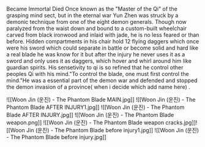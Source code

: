 Became Immortal
Died
Once known as the "Master of the Qi" of the  grasping mind sect, but in the eternal war  Yun Zhen was struck by a demonic technique from one of the eight demon generals. Though now paralyzed from the waist down and bound to a custom-built wheelchair carved from black ironwood and inlaid with jade, he is no less feared or than before. Hidden compartments in his chair hold 12 flying daggers which once were his sword which could separate in battle or become solid and hard like a real blade he was know for it but after the injury he never uses it as a sword and only uses it as daggers, which hover and whirl around him like guardian spirits. His sensetivity to qi is so refined that he control other peoples Qi with his mind."To control the blade, one must first control the mind."He was a essential part of the demon war and defended and stopped the demon invasion of a province( when i decide which add name here) .

![[Woon Jin (운진) - The Phantom Blade MAIN.jpg]]
![[Woon Jin (운진) - The Phantom Blade AFTER INJURY1.jpg]]
![[Woon Jin (운진) - The Phantom Blade AFTER INJURY.jpg]]
![[Woon Jin (운진) - The Phantom Blade weapon.png]]
![[Woon Jin (운진) - The Phantom Blade weapon cracks.jpg]]![[Woon Jin (운진) - The Phantom Blade before injury1.jpg]]
![[Woon Jin (운진) - The Phantom Blade before injury.jpg]]